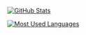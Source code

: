 [![GitHub Stats](https://github-readme-stats.vercel.app/api?username=soywod&theme=nord)](https://github.com/anuraghazra/github-readme-stats)

[![Most Used Languages](https://github-readme-stats.vercel.app/api/top-langs/?username=soywod&layout=compact&theme=nord)](https://github.com/anuraghazra/github-readme-stats)
